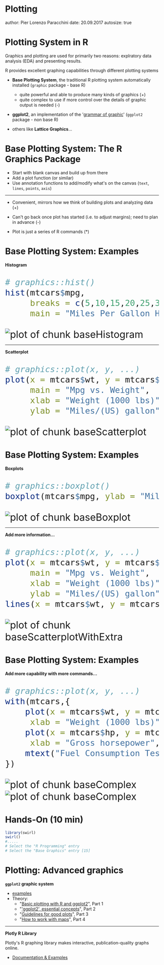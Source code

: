 Plotting
========================================================
author: Pier Lorenzo Paracchini
date: 20.09.2017
autosize: true

Plotting System in R
========================================================

Graphics and plotting are used for primarily two reasons: explratory data analysis (EDA) and presenting results.

R provides excellent graphing capabilities through different plotting systems

- __Base Plotting System__, the traditional R plotting system automatically installed (`graphic` package - base R)
    - quite powerful and able to produce many kinds of graphics (+)
    - quite complex to use if more control over the details of graphic output is needed (-)

- __ggplot2__, an implementation of the '[grammar of graphic](http://ggplot2.org/resources/2007-vanderbilt.pdf)' (`ggplot2` package - non base R)

- others like __Lattice Graphics__...

Base Plotting System: The R Graphics Package
========================================================

- Start with blank canvas and build up from there
- Add a plot function (or similar)
- Use annotation functions to add/modify what's on the canvas (`text`, `lines`, `points`, `axis`)

---

- Convenient, mirrors how we think of building plots and analyzing data (+)

- Can't go back once plot has started (i.e. to adjust margins); need to plan in advance (-)

- Plot is just a series of R commands (*)


Base Plotting System: Examples
========================================================

__Histogram__

<font size = "6px">

```r
# graphics::hist()
hist(mtcars$mpg,
     breaks = c(5,10,15,20,25,30,35,40),
     main = "Miles Per Gallon Histogram", xlab = "Mpg")
```

![plot of chunk baseHistogram](03_06_R_nuts_and_bolts_plotting-figure/baseHistogram-1.png)
</font>

---

__Scatterplot__

<font size = "6px">

```r
# graphics::plot(x, y, ...)
plot(x = mtcars$wt, y = mtcars$mpg,
     main = "Mpg vs. Weight",
     xlab = "Weight (1000 lbs)",
     ylab = "Miles/(US) gallon")
```

![plot of chunk baseScatterplot](03_06_R_nuts_and_bolts_plotting-figure/baseScatterplot-1.png)
</font>

Base Plotting System: Examples
========================================================

__Boxplots__

<font size = "6px">

```r
# graphics::boxplot()
boxplot(mtcars$mpg, ylab = "Miles/(US) gallon")
```

![plot of chunk baseBoxplot](03_06_R_nuts_and_bolts_plotting-figure/baseBoxplot-1.png)
</font>

---

__Add more information...__

<font size = "6px">

```r
# graphics::plot(x, y, ...)
plot(x = mtcars$wt, y = mtcars$mpg,
     main = "Mpg vs. Weight",
     xlab = "Weight (1000 lbs)",
     ylab = "Miles/(US) gallon")
lines(x = mtcars$wt, y = mtcars$mpg, type = "h")
```

![plot of chunk baseScatterplotWithExtra](03_06_R_nuts_and_bolts_plotting-figure/baseScatterplotWithExtra-1.png)
</font>


Base Plotting System: Examples
========================================================

__Add more capability with more commands...__


<font size = "6px">

```r
# graphics::plot(x, y, ...)
with(mtcars,{
    plot(x = mtcars$wt, y = mtcars$mpg,  main = "Mpg vs. Weight",
     xlab = "Weight (1000 lbs)", ylab = "Miles/(US) gallon")
    plot(x = mtcars$hp, y = mtcars$mpg,  main = "Mpg vs. Gross horsepower",
     xlab = "Gross horsepower", ylab = "Miles/(US) gallon")
    mtext("Fuel Consumption Tests", outer = TRUE)
})
```

![plot of chunk baseComplex](03_06_R_nuts_and_bolts_plotting-figure/baseComplex-1.png)![plot of chunk baseComplex](03_06_R_nuts_and_bolts_plotting-figure/baseComplex-2.png)
</font>

Hands-On (10 min)
========================================================

```r
library(swirl)
swirl()
#.....
# Select the "R Programming" entry
# Select the "Base Graphics" entry [15]
```

Plotting: Advanced graphics
========================================================

__`ggplot2` graphic system__

- [examples](http://www.r-graph-gallery.com/portfolio/ggplot2-package/)
- Theory:
    - "[Basic plotting with R and ggplot2](https://pparacch.github.io/2017/07/06/plotting_in_R_ggplot2_part_1.html)", Part 1
    - "['ggplot2', essential concepts](https://pparacch.github.io/2017/07/14/plotting_in_R_ggplot2_part_2.html)", Part 2
    - "[Guidelines for good plots](https://pparacch.github.io/2017/07/18/plotting_in_R_ggplot2_part_3.html)", Part 3
    - "[How to work with maps](https://pparacch.github.io/2017/08/28/plotting_in_R_ggplot2_part_4.html)", Part 4

---

__Plotly R Library__

Plotly's R graphing library makes interactive, publication-quality graphs online.

- [Documentation & Examples](https://plot.ly/r/)

